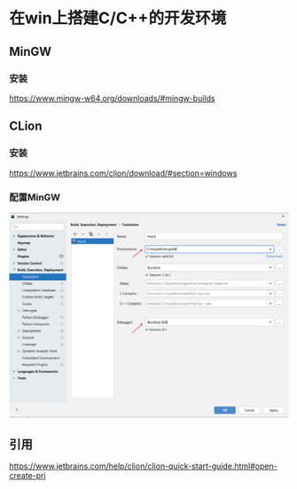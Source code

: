 # 在win上搭建C/C++的开发环境

## MinGW

### 安装

https://www.mingw-w64.org/downloads/#mingw-builds



## CLion

### 安装

https://www.jetbrains.com/clion/download/#section=windows



### 配置MinGW

![824862-20200613210250306-1650665366](https://raw.githubusercontent.com/ludongrong/OSSRH-62326/main/img20210901173108.png)





## 引用

https://www.jetbrains.com/help/clion/clion-quick-start-guide.html#open-create-prj


